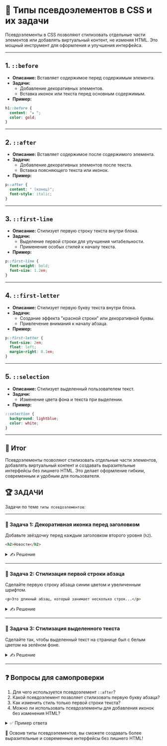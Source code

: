# 📌 Типы псевдоэлементов в CSS и их задачи

Псевдоэлементы в CSS позволяют стилизовать отдельные части элементов или добавлять виртуальный контент, не изменяя HTML. Это мощный инструмент для оформления и улучшения интерфейса.

---

## 1. `::before`
- **Описание:** Вставляет содержимое перед содержимым элемента.
- **Задачи:**
  - Добавление декоративных элементов.
  - Вставка иконок или текста перед основным содержимым.
- **Пример:**
```css
h1::before {
  content: "★ ";
  color: gold;
}
```

---

## 2. `::after`
- **Описание:** Вставляет содержимое после содержимого элемента.
- **Задачи:**
  - Добавление декоративных элементов после текста.
  - Вставка поясняющего текста или иконок.
- **Пример:**
```css
p::after {
  content: " (конец)";
  font-style: italic;
}
```

---

## 3. `::first-line`
- **Описание:** Стилизует первую строку текста внутри блока.
- **Задачи:**
  - Выделение первой строки для улучшения читабельности.
  - Применение особых стилей к началу текста.
- **Пример:**
```css
p::first-line {
  font-weight: bold;
  font-size: 1.2em;
}
```

---

## 4. `::first-letter`
- **Описание:** Стилизует первую букву текста внутри блока.
- **Задачи:**
  - Создание эффекта "красной строки" или декоративной буквы.
  - Привлечение внимания к началу абзаца.
- **Пример:**
```css
p::first-letter {
  font-size: 2em;
  float: left;
  margin-right: 0.1em;
}
```

---

## 5. `::selection`
- **Описание:** Стилизует выделенный пользователем текст.
- **Задачи:**
  - Изменение цвета фона и текста при выделении.
- **Пример:**
```css
::selection {
  background: lightblue;
  color: white;
}
```

---

## 🎯 Итог

Псевдоэлементы позволяют стилизовать отдельные части элементов, добавлять виртуальный контент и создавать выразительные интерфейсы без лишнего HTML. Это делает оформление гибким, современным и удобным для пользователя.

## 🏆 ЗАДАЧИ

Задачи по теме `типы псевдоэлементов`:

---

### 📌 Задача 1: Декоративная иконка перед заголовком
Добавьте звёздочку перед каждым заголовком второго уровня (`h2`).

```html
<h2>Новости</h2>
```
<details>
<summary>✍ Решение</summary>

```css
h2::before {
  content: '★ ';
  color: gold;
}
```

</details>

---

### 📌 Задача 2: Стилизация первой строки абзаца
Сделайте первую строку абзаца синим цветом и увеличенным шрифтом.

```html
<p>Это длинный абзац, который занимает несколько строк...</p>
```
<details>
<summary>✍ Решение</summary>

```css
p::first-line {
  color: blue;
  font-size: 1.3em;
}
```

</details>

---

### 📌 Задача 3: Стилизация выделенного текста
Сделайте так, чтобы выделенный текст на странице был с белым цветом на зелёном фоне.

<details>
<summary>✍ Решение</summary>

```css
::selection {
  background: green;
  color: white;
}
```

</details>

---

## ❓ Вопросы для самопроверки

1. Для чего используется псевдоэлемент `::after`?
2. Какой псевдоэлемент позволяет стилизовать первую букву абзаца?
3. Как изменить стиль только первой строки текста?
4. Можно ли использовать псевдоэлементы для добавления иконок без изменения HTML?

<details>
<summary>✅ Пример ответа</summary>

1. Для добавления контента после содержимого элемента, например, иконки или текста.
2. `::first-letter`.
3. С помощью `::first-line`.
4. Да, например, с помощью `::before` или `::after` и свойства `content`.

</details>

🎉 Освоив типы псевдоэлементов, вы сможете создавать более выразительные и современные интерфейсы без лишнего HTML! 